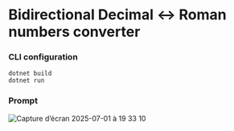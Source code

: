 # Bidirectional Decimal <-> Roman numbers converter

### CLI configuration

```
dotnet build  
dotnet run
```

### Prompt

![Capture d’écran 2025-07-01 à 19 33 10](https://github.com/user-attachments/assets/12afcd19-df22-4840-b9e2-27ef8e592085)
